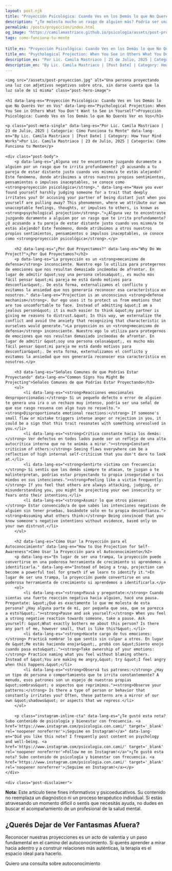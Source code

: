 ```yaml
---
layout: post.njk
title: "Proyección Psicológica: Cuando Ves en los Demás lo que No Querés Ver en Vos | Blog Camila Mastriaco"
description: "¿Te molesta mucho un rasgo de alguien más? Podría ser una proyección. Descubrí qué es este mecanismo de defensa y cómo usarlo para tu autoconocimiento."
permalink: /posts/proyeccion/index.html
og_image: "https://camilamastriaco.github.io/psicologia/assets/post-proyeccion.jpg"
tags: como-funciona-tu-mente

title_es: "Proyección Psicológica: Cuando Ves en los Demás lo que No Querés Ver en Vos"
title_en: "Psychological Projection: When You See in Others What You Don't Want to See in Yourself"
description_es: "Por Lic. Camila Mastriaco | 23 de Julio, 2025 | Categoría: Cómo Funciona tu Mente"
description_en: "By Lic. Camila Mastriaco | [Post Date] | Category: How Your Mind Works"
---
```





    <img src="/assets/post-proyeccion.jpg" alt="Una persona proyectando una luz con adjetivos negativos sobre otra, sin darse cuenta que la luz sale de sí misma" class="post-hero-image">
    
    <h1 data-lang-es="Proyección Psicológica: Cuando Ves en los Demás lo que No Querés Ver en Vos" data-lang-en="Psychological Projection: When You See in Others What You Don't Want to See in Yourself">Proyección Psicológica: Cuando Ves en los Demás lo que No Querés Ver en Vos</h1>
<div id="share-buttons-container"></div>

    <p class="post-meta-single" data-lang-es="Por Lic. Camila Mastriaco | 23 de Julio, 2025 | Categoría: Cómo Funciona tu Mente" data-lang-en="By Lic. Camila Mastriaco | [Post Date] | Category: How Your Mind Works">Por Lic. Camila Mastriaco | 23 de Julio, 2025 | Categoría: Cómo Funciona tu Mente</p>
    
    <div class="post-body">
        <p data-lang-es="¿Alguna vez te encontraste juzgando duramente a alguien por un rasgo que te irrita profundamente? ¿O acusando a tu pareja de estar distante justo cuando vos mismo/a te estás alejando? Este fenómeno, donde atribuimos a otros nuestros propios sentimientos, pensamientos o impulsos inaceptables, se conoce como <strong>proyección psicológica</strong>." data-lang-en="Have you ever found yourself harshly judging someone for a trait that deeply irritates you? Or accusing your partner of being distant just when you yourself are pulling away? This phenomenon, where we attribute our own unacceptable feelings, thoughts, or impulses to others, is known as <strong>psychological projection</strong>.">¿Alguna vez te encontraste juzgando duramente a alguien por un rasgo que te irrita profundamente? ¿O acusando a tu pareja de estar distante justo cuando vos mismo/a te estás alejando? Este fenómeno, donde atribuimos a otros nuestros propios sentimientos, pensamientos o impulsos inaceptables, se conoce como <strong>proyección psicológica</strong>.</p>

        <h2 data-lang-es="¿Por Qué Proyectamos?" data-lang-en="Why Do We Project?">¿Por Qué Proyectamos?</h2>
        <p data-lang-es="La proyección es un <strong>mecanismo de defensa</strong> inconsciente. Nuestro ego lo utiliza para protegernos de emociones que nos resultan demasiado incómodas de afrontar. En lugar de admitir &quot;soy una persona celosa&quot;, es mucho más fácil pensar &quot;mi pareja me está dando motivos para desconfiar&quot;. De esta forma, externalizamos el conflicto y evitamos la ansiedad que nos generaría reconocer esa característica en nosotros." data-lang-en="Projection is an unconscious <strong>defense mechanism</strong>. Our ego uses it to protect us from emotions that are too uncomfortable to face. Instead of admitting &quot;I am a jealous person&quot; it is much easier to think &quot;my partner is giving me reasons to distrust.&quot; In this way, we externalize the conflict and avoid the anxiety that recognizing that characteristic in ourselves would generate.">La proyección es un <strong>mecanismo de defensa</strong> inconsciente. Nuestro ego lo utiliza para protegernos de emociones que nos resultan demasiado incómodas de afrontar. En lugar de admitir &quot;soy una persona celosa&quot;, es mucho más fácil pensar &quot;mi pareja me está dando motivos para desconfiar&quot;. De esta forma, externalizamos el conflicto y evitamos la ansiedad que nos generaría reconocer esa característica en nosotros.</p>
        
        <h3 data-lang-es="Señales Comunes de que Podrías Estar Proyectando" data-lang-en="Common Signs You Might Be Projecting">Señales Comunes de que Podrías Estar Proyectando</h3>
        <ul>
            <li data-lang-es="<strong>Reacciones emocionales desproporcionadas:</strong> Si un pequeño defecto o error de alguien te genera una ira o un rechazo muy intenso, podría ser una señal de que ese rasgo resuena con algo tuyo no resuelto."><strong>Disproportionate emotional reactions:</strong> If someone's small flaw or mistake triggers intense anger or rejection in you, it could be a sign that this trait resonates with something unresolved in you.</li>
            <li data-lang-es="<strong>Crítica constante hacia los demás:</strong> Ver defectos en todos lados puede ser un reflejo de una alta autocrítica interna que no te animás a mirar."><strong>Constant criticism of others:</strong> Seeing flaws everywhere can be a reflection of high internal self-criticism that you don't dare to look at.</li>
            <li data-lang-es="<strong>Sentirte víctima con frecuencia:</strong> Si sentís que los demás siempre te atacan, te juzgan o te malinterpretan, podrías estar proyectando tu propia inseguridad o tus miedos en sus intenciones."><strong>Feeling like a victim frequently:</strong> If you feel that others are always attacking, judging, or misunderstanding you, you might be projecting your own insecurity or fears onto their intentions.</li>
            <li data-lang-es="<strong>Asumir lo que otros piensan:</strong> Estar convencido/a de que sabés las intenciones negativas de alguien sin tener pruebas, basándote solo en tu propia desconfianza."><strong>Assuming what others think:</strong> Being convinced that you know someone's negative intentions without evidence, based only on your own distrust.</li>
        </ul>

        <h2 data-lang-es="Cómo Usar la Proyección para el Autoconocimiento" data-lang-en="How to Use Projection for Self-Awareness">Cómo Usar la Proyección para el Autoconocimiento</h2>
        <p data-lang-es="En lugar de ser una trampa, la proyección puede convertirse en una poderosa herramienta de crecimiento si aprendemos a identificarla." data-lang-en="Instead of being a trap, projection can become a powerful tool for growth if we learn to identify it.">En lugar de ser una trampa, la proyección puede convertirse en una poderosa herramienta de crecimiento si aprendemos a identificarla.</p>
        <ol>
            <li data-lang-es="<strong>Pausá y preguntate:</strong> Cuando sientas una fuerte reacción negativa hacia alguien, hacé una pausa. Preguntate: &quot;¿Qué es exactamente lo que me molesta de esta persona? ¿Hay alguna parte de mí, por pequeña que sea, que se parezca a esto?&quot;."><strong>Pause and ask yourself:</strong> When you feel a strong negative reaction towards someone, take a pause. Ask yourself: &quot;What exactly bothers me about this person? Is there any part of me, however small, that is like this?&quot;.</li>
            <li data-lang-es="<strong>Hacete cargo de tus emociones:</strong> Practicá nombrar lo que sentís sin culpar a otros. En lugar de &quot;Me estás haciendo enojar&quot;, probá con &quot;Siento enojo cuando pasa esto&quot;."><strong>Take ownership of your emotions:</strong> Practice naming what you feel without blaming others. Instead of &quot;You are making me angry,&quot; try &quot;I feel angry when this happens.&quot;</li>
            <li data-lang-es="<strong>Observá tus patrones:</strong> ¿Hay un tipo de persona o comportamiento que te irrita constantemente? A menudo, esos patrones son un espejo de nuestras propias &quot;sombras&quot; o aspectos que reprimimos."><strong>Observe your patterns:</strong> Is there a type of person or behavior that constantly irritates you? Often, these patterns are a mirror of our own &quot;shadows&quot; or aspects that we repress.</li>
        </ol>
        
        <p class="instagram-inline-cta" data-lang-es="¿Te gustó esta nota? Subo contenido de psicología y bienestar con frecuencia. <a href='https://www.instagram.com/psicologia.con.cami/' target='_blank' rel='noopener noreferrer'>¡Seguime en Instagram!</a>" data-lang-en="Did you like this note? I frequently post content on psychology and well-being. <a href='https://www.instagram.com/psicologia.con.cami/' target='_blank' rel='noopener noreferrer'>Follow me on Instagram!</a>">¿Te gustó esta nota? Subo contenido de psicología y bienestar con frecuencia. <a href='https://www.instagram.com/psicologia.con.cami/' target='_blank' rel='noopener noreferrer'>¡Seguime en Instagram!</a></p>
    </div>
    
    <div class="post-disclaimer">
<p data-lang-es="<strong>Nota:</strong> Este artículo tiene fines informativos y psicoeducativos. Su contenido no reemplaza un diagnóstico ni un proceso terapéutico individual. Si estás atravesando un momento difícil o sentís que necesitás ayuda, no dudes en buscar el acompañamiento de un profesional de la salud mental." data-lang-en="<strong>Disclaimer:</strong> This article is for informational and psychoeducational purposes only. It is not a substitute for a professional diagnosis or an individual therapeutic process. If you are going through a difficult time or feel you need help, do not hesitate to seek support from a mental health professional.">
<strong>Nota:</strong> Este artículo tiene fines informativos y psicoeducativos. Su contenido no reemplaza un diagnóstico ni un proceso terapéutico individual. Si estás atravesando un momento difícil o sentís que necesitás ayuda, no dudes en buscar el acompañamiento de un profesional de la salud mental.
</p>
</div>

<section id="cta-post" class="animate-on-scroll">
        <h2 data-lang-es="¿Querés Dejar de Ver Fantasmas Afuera?" data-lang-en="Want to Stop Seeing Ghosts Outside?">¿Querés Dejar de Ver Fantasmas Afuera?</h2>
        <p data-lang-es="Reconocer nuestras proyecciones es un acto de valentía y un paso fundamental en el camino del autoconocimiento. Si querés aprender a mirar hacia adentro y a construir relaciones más auténticas, la terapia es el espacio ideal para hacerlo." data-lang-en="Recognizing our projections is an act of courage and a fundamental step on the path of self-knowledge. If you want to learn to look inward and build more authentic relationships, therapy is the ideal space to do so.">Reconocer nuestras proyecciones es un acto de valentía y un paso fundamental en el camino del autoconocimiento. Si querés aprender a mirar hacia adentro y a construir relaciones más auténticas, la terapia es el espacio ideal para hacerlo.</p>
        <a 
            class="btn whatsapp-trigger" 
            data-location="post_proyeccion_cta" 
            target="_blank" 
            rel="noopener noreferrer" 
            data-lang-es="Quiero una consulta sobre autoconocimiento" 
            data-lang-en="I want a consultation about self-awareness" 
            data-whatsapp-es="Hola Camila, leí tu nota sobre la proyección psicológica y me gustaría trabajar en mi autoconocimiento." 
            data-whatsapp-en="Hi Camila, I read your note about psychological projection and I would like to work on my self-awareness." 
        >Quiero una consulta sobre autoconocimiento</a>
    </section>